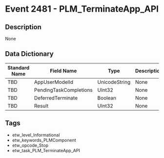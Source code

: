 # Event 2481 - PLM_TerminateApp_API

## Description
None

## Data Dictionary
|Standard Name|Field Name|Type|Description|Sample Value|
|---|---|---|---|---|
|TBD|AppUserModelId|UnicodeString|None|`None`|
|TBD|PendingTaskCompletions|UInt32|None|`None`|
|TBD|DeferredTerminate|Boolean|None|`None`|
|TBD|Result|UInt32|None|`None`|

## Tags
* etw_level_Informational
* etw_keywords_PLMComponent
* etw_opcode_Stop
* etw_task_PLM_TerminateApp_API